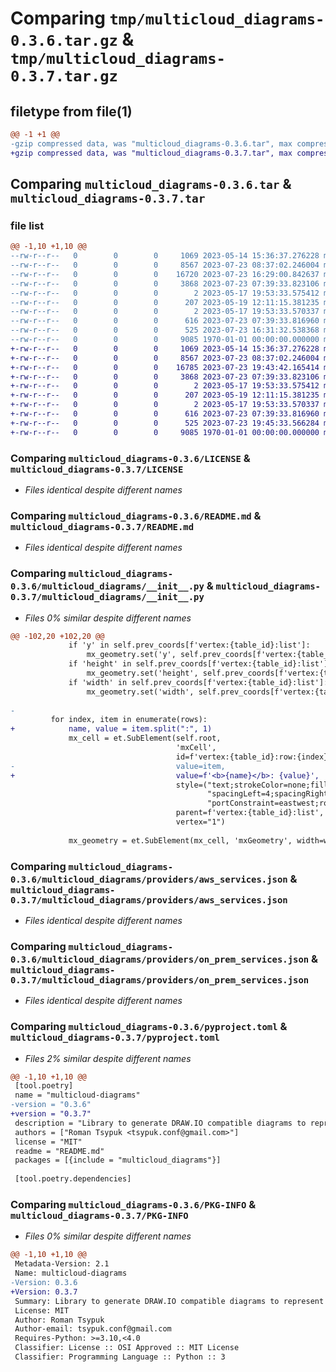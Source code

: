 # Comparing `tmp/multicloud_diagrams-0.3.6.tar.gz` & `tmp/multicloud_diagrams-0.3.7.tar.gz`

## filetype from file(1)

```diff
@@ -1 +1 @@
-gzip compressed data, was "multicloud_diagrams-0.3.6.tar", max compression
+gzip compressed data, was "multicloud_diagrams-0.3.7.tar", max compression
```

## Comparing `multicloud_diagrams-0.3.6.tar` & `multicloud_diagrams-0.3.7.tar`

### file list

```diff
@@ -1,10 +1,10 @@
--rw-r--r--   0        0        0     1069 2023-05-14 15:36:37.276228 multicloud_diagrams-0.3.6/LICENSE
--rw-r--r--   0        0        0     8567 2023-07-23 08:37:02.246004 multicloud_diagrams-0.3.6/README.md
--rw-r--r--   0        0        0    16720 2023-07-23 16:29:00.842637 multicloud_diagrams-0.3.6/multicloud_diagrams/__init__.py
--rw-r--r--   0        0        0     3868 2023-07-23 07:39:33.823106 multicloud_diagrams-0.3.6/multicloud_diagrams/providers/aws_services.json
--rw-r--r--   0        0        0        2 2023-05-17 19:53:33.575412 multicloud_diagrams-0.3.6/multicloud_diagrams/providers/azure_services.json
--rw-r--r--   0        0        0      207 2023-05-19 12:11:15.381235 multicloud_diagrams-0.3.6/multicloud_diagrams/providers/fallback.json
--rw-r--r--   0        0        0        2 2023-05-17 19:53:33.570337 multicloud_diagrams-0.3.6/multicloud_diagrams/providers/gcp_services.json
--rw-r--r--   0        0        0      616 2023-07-23 07:39:33.816960 multicloud_diagrams-0.3.6/multicloud_diagrams/providers/on_prem_services.json
--rw-r--r--   0        0        0      525 2023-07-23 16:31:32.538368 multicloud_diagrams-0.3.6/pyproject.toml
--rw-r--r--   0        0        0     9085 1970-01-01 00:00:00.000000 multicloud_diagrams-0.3.6/PKG-INFO
+-rw-r--r--   0        0        0     1069 2023-05-14 15:36:37.276228 multicloud_diagrams-0.3.7/LICENSE
+-rw-r--r--   0        0        0     8567 2023-07-23 08:37:02.246004 multicloud_diagrams-0.3.7/README.md
+-rw-r--r--   0        0        0    16785 2023-07-23 19:43:42.165414 multicloud_diagrams-0.3.7/multicloud_diagrams/__init__.py
+-rw-r--r--   0        0        0     3868 2023-07-23 07:39:33.823106 multicloud_diagrams-0.3.7/multicloud_diagrams/providers/aws_services.json
+-rw-r--r--   0        0        0        2 2023-05-17 19:53:33.575412 multicloud_diagrams-0.3.7/multicloud_diagrams/providers/azure_services.json
+-rw-r--r--   0        0        0      207 2023-05-19 12:11:15.381235 multicloud_diagrams-0.3.7/multicloud_diagrams/providers/fallback.json
+-rw-r--r--   0        0        0        2 2023-05-17 19:53:33.570337 multicloud_diagrams-0.3.7/multicloud_diagrams/providers/gcp_services.json
+-rw-r--r--   0        0        0      616 2023-07-23 07:39:33.816960 multicloud_diagrams-0.3.7/multicloud_diagrams/providers/on_prem_services.json
+-rw-r--r--   0        0        0      525 2023-07-23 19:45:33.566284 multicloud_diagrams-0.3.7/pyproject.toml
+-rw-r--r--   0        0        0     9085 1970-01-01 00:00:00.000000 multicloud_diagrams-0.3.7/PKG-INFO
```

### Comparing `multicloud_diagrams-0.3.6/LICENSE` & `multicloud_diagrams-0.3.7/LICENSE`

 * *Files identical despite different names*

### Comparing `multicloud_diagrams-0.3.6/README.md` & `multicloud_diagrams-0.3.7/README.md`

 * *Files identical despite different names*

### Comparing `multicloud_diagrams-0.3.6/multicloud_diagrams/__init__.py` & `multicloud_diagrams-0.3.7/multicloud_diagrams/__init__.py`

 * *Files 0% similar despite different names*

```diff
@@ -102,20 +102,20 @@
             if 'y' in self.prev_coords[f'vertex:{table_id}:list']:
                 mx_geometry.set('y', self.prev_coords[f'vertex:{table_id}:list']['y'])
             if 'height' in self.prev_coords[f'vertex:{table_id}:list']:
                 mx_geometry.set('height', self.prev_coords[f'vertex:{table_id}:list']['height'])
             if 'width' in self.prev_coords[f'vertex:{table_id}:list']:
                 mx_geometry.set('width', self.prev_coords[f'vertex:{table_id}:list']['width'])
 
-
         for index, item in enumerate(rows):
+            name, value = item.split(":", 1)
             mx_cell = et.SubElement(self.root,
                                     'mxCell',
                                     id=f'vertex:{table_id}:row:{index}',
-                                    value=item,
+                                    value=f'<b>{name}</b>: {value}',
                                     style=("text;strokeColor=none;fillColor=none;align=left;verticalAlign=middle;"
                                            "spacingLeft=4;spacingRight=4;overflow=hidden;points=[[0,0.5],[1,0.5]];"
                                            "portConstraint=eastwest;rotatable=0;whiteSpace=wrap;html=1;"),
                                     parent=f'vertex:{table_id}:list',
                                     vertex="1")
 
             mx_geometry = et.SubElement(mx_cell, 'mxGeometry', width=width, height="30")
```

### Comparing `multicloud_diagrams-0.3.6/multicloud_diagrams/providers/aws_services.json` & `multicloud_diagrams-0.3.7/multicloud_diagrams/providers/aws_services.json`

 * *Files identical despite different names*

### Comparing `multicloud_diagrams-0.3.6/multicloud_diagrams/providers/on_prem_services.json` & `multicloud_diagrams-0.3.7/multicloud_diagrams/providers/on_prem_services.json`

 * *Files identical despite different names*

### Comparing `multicloud_diagrams-0.3.6/pyproject.toml` & `multicloud_diagrams-0.3.7/pyproject.toml`

 * *Files 2% similar despite different names*

```diff
@@ -1,10 +1,10 @@
 [tool.poetry]
 name = "multicloud-diagrams"
-version = "0.3.6"
+version = "0.3.7"
 description = "Library to generate DRAW.IO compatible diagrams to represent Cloud infrastructure. AWS Cloud supported."
 authors = ["Roman Tsypuk <tsypuk.conf@gmail.com>"]
 license = "MIT"
 readme = "README.md"
 packages = [{include = "multicloud_diagrams"}]
 
 [tool.poetry.dependencies]
```

### Comparing `multicloud_diagrams-0.3.6/PKG-INFO` & `multicloud_diagrams-0.3.7/PKG-INFO`

 * *Files 0% similar despite different names*

```diff
@@ -1,10 +1,10 @@
 Metadata-Version: 2.1
 Name: multicloud-diagrams
-Version: 0.3.6
+Version: 0.3.7
 Summary: Library to generate DRAW.IO compatible diagrams to represent Cloud infrastructure. AWS Cloud supported.
 License: MIT
 Author: Roman Tsypuk
 Author-email: tsypuk.conf@gmail.com
 Requires-Python: >=3.10,<4.0
 Classifier: License :: OSI Approved :: MIT License
 Classifier: Programming Language :: Python :: 3
```

